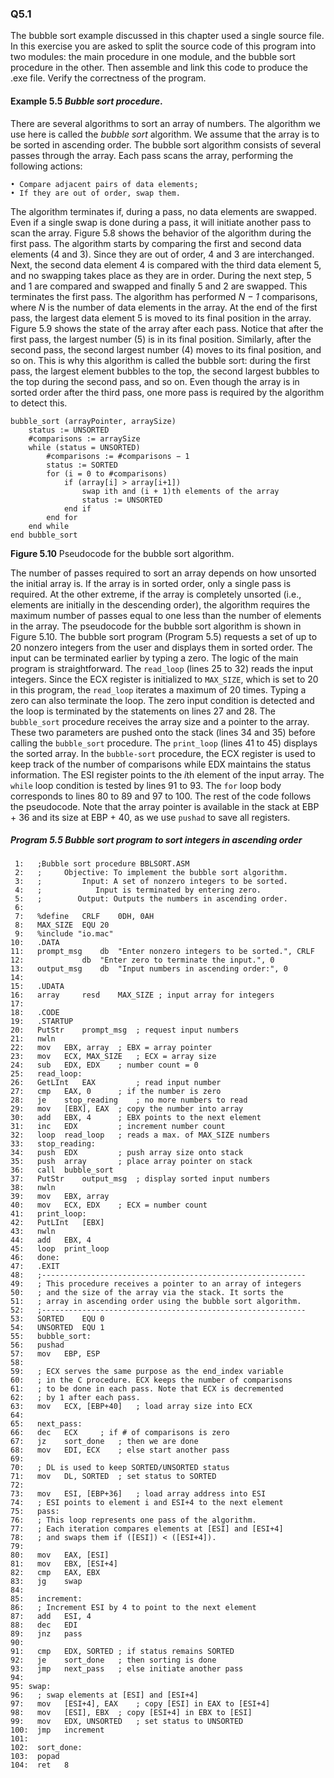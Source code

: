 ### Q5.1

The bubble sort example discussed in this chapter used a single source file. In this exercise you are asked to split the source code of this program into two modules: the main procedure in one module, and the bubble sort procedure in the other. Then assemble and link this code to produce the .exe file. Verify the correctness of the program.

####  Example 5.5 *Bubble sort procedure*.

There are several algorithms to sort an array of numbers. The algorithm we use here is called the *bubble sort* algorithm. We assume that the array is to be sorted in ascending order. The bubble sort algorithm consists of several passes through the array. Each pass scans the array, performing the following actions:
```
• Compare adjacent pairs of data elements;
• If they are out of order, swap them.
```
The algorithm terminates if, during a pass, no data elements are swapped. Even if a single swap is done during a pass, it will initiate another pass to scan the array.
	Figure 5.8 shows the behavior of the algorithm during the first pass. The algorithm starts by comparing the first and second data elements (4 and 3). Since they are out of order, 4 and 3 are interchanged. Next, the second data element 4 is compared with the third data element 5, and no swapping takes place as they are in order. During the next step, 5 and 1 are compared and swapped and finally 5 and 2 are swapped. This terminates the first pass. The algorithm has performed *N − 1* comparisons, where *N* is the number of data elements in the array. At the end of the first pass, the largest data element 5 is moved to its final position in the array.
	Figure 5.9 shows the state of the array after each pass. Notice that after the first pass, the largest number (5) is in its final position. Similarly, after the second pass, the second largest number (4) moves to its final position, and so on. This is why this algorithm is called the bubble sort: during the first pass, the largest element bubbles to the top, the second largest bubbles to the top during the second pass, and so on. Even though the array is in sorted order after the third pass, one more pass is required by the algorithm to detect this.
```
bubble_sort (arrayPointer, arraySize)
	status := UNSORTED
	#comparisons := arraySize
	while (status = UNSORTED)
		#comparisons := #comparisons − 1
		status := SORTED
		for (i = 0 to #comparisons)
			if (array[i] > array[i+1])
				swap ith and (i + 1)th elements of the array
				status := UNSORTED
			end if
		end for
	end while
end bubble_sort
```
**Figure 5.10** Pseudocode for the bubble sort algorithm.

The number of passes required to sort an array depends on how unsorted the initial array is. If the array is in sorted order, only a single pass is required. At the other extreme, if the array is completely unsorted (i.e., elements are initially in the descending order), the algorithm requires the maximum number of passes equal to one less than the number of elements in the array. The pseudocode for the bubble sort algorithm is shown in Figure 5.10.
	The bubble sort program (Program 5.5) requests a set of up to 20 nonzero integers from the user and displays them in sorted order. The input can be terminated earlier by typing a zero.
	The logic of the main program is straightforward. The `read_loop` (lines 25 to 32) reads the input integers. Since the ECX register is initialized to `MAX_SIZE`, which is set to 20 in this program, the `read_loop` iterates a maximum of 20 times. Typing a zero can also terminate the loop. The zero input condition is detected and the loop is terminated by the statements on lines 27 and 28.
	The `bubble_sort` procedure receives the array size and a pointer to the array. These two parameters are pushed onto the stack (lines 34 and 35) before calling the `bubble_sort` procedure. The `print_loop` (lines 41 to 45) displays the sorted array.
	In the `bubble-sort` procedure, the ECX register is used to keep track of the number of comparisons while EDX maintains the status information. The ESI register points to the *i*th element of the input array.
	The `while` loop condition is tested by lines 91 to 93. The `for` loop body corresponds to lines 80 to 89 and 97 to 100. The rest of the code follows the pseudocode. Note that the array pointer is available in the stack at EBP + 36 and its size at EBP + 40, as we use `pushad` to save all registers.

##### **Program 5.5** Bubble sort program to sort integers in ascending order

```assembly
 1:   ;Bubble sort procedure BBLSORT.ASM
 2:   ; 	Objective: To implement the bubble sort algorithm.
 3:   ; 	    Input: A set of nonzero integers to be sorted.
 4:   ; 		   Input is terminated by entering zero.
 5:   ; 	   Output: Outputs the numbers in ascending order.
 6:
 7:   %define	CRLF	0DH, 0AH
 8:   MAX_SIZE	EQU	20
 9:   %include "io.mac"
10:   .DATA
11:   prompt_msg	db	"Enter nonzero integers to be sorted.", CRLF
12:   			db	"Enter zero to terminate the input.", 0
13:   output_msg 	db	"Input numbers in ascending order:", 0
14:
15:   .UDATA
16:   array		resd	MAX_SIZE ; input array for integers
17:
18:   .CODE
19:   .STARTUP
20:   PutStr	prompt_msg	; request input numbers
21:   nwln
22:   mov	EBX, array 	; EBX = array pointer
23:   mov	ECX, MAX_SIZE 	; ECX = array size
24:   sub	EDX, EDX	; number count = 0
25:   read_loop:
26:   GetLInt	EAX 		; read input number
27:   cmp	EAX, 0 		; if the number is zero
28:   je	stop_reading 	; no more numbers to read
29:   mov	[EBX], EAX 	; copy the number into array
30:   add	EBX, 4 		; EBX points to the next element
31:   inc	EDX 		; increment number count
32:   loop	read_loop 	; reads a max. of MAX_SIZE numbers
33:   stop_reading:
34:   push	EDX 		; push array size onto stack
35:   push	array 		; place array pointer on stack
36:   call	bubble_sort
37:   PutStr	output_msg 	; display sorted input numbers
38:   nwln
39:   mov	EBX, array
40:   mov	ECX, EDX 	; ECX = number count
41:   print_loop:
42:   PutLInt	[EBX]
43:   nwln
44:   add	EBX, 4
45:   loop	print_loop
46:   done:
47:   .EXIT
48:   ;-----------------------------------------------------------
49:   ; This procedure receives a pointer to an array of integers
50:   ; and the size of the array via the stack. It sorts the
51:   ; array in ascending order using the bubble sort algorithm.
52:   ;-----------------------------------------------------------
53:   SORTED	EQU	0
54:   UNSORTED	EQU	1
55:   bubble_sort:
56:   pushad
57:   mov	EBP, ESP
58:
59:   ; ECX serves the same purpose as the end_index variable
60:   ; in the C procedure. ECX keeps the number of comparisons
61:   ; to be done in each pass. Note that ECX is decremented
62:   ; by 1 after each pass.
63:   mov	ECX, [EBP+40]	; load array size into ECX
64:
65:   next_pass:
66:   dec	ECX		; if # of comparisons is zero
67:   jz	sort_done	; then we are done
68:   mov	EDI, ECX	; else start another pass
69:
70:   ; DL is used to keep SORTED/UNSORTED status
71:   mov	DL, SORTED	; set status to SORTED
72:
73:   mov	ESI, [EBP+36]	; load array address into ESI
74:   ; ESI points to element i and ESI+4 to the next element
75:   pass:
76:   ; This loop represents one pass of the algorithm.
77:   ; Each iteration compares elements at [ESI] and [ESI+4]
78:   ; and swaps them if ([ESI]) < ([ESI+4]).
79:
80:   mov	EAX, [ESI]
81:   mov	EBX, [ESI+4]
82:   cmp	EAX, EBX
83:   jg	swap
84:
85:   increment:
86:   ; Increment ESI by 4 to point to the next element
87:   add	ESI, 4
88:   dec	EDI
89:   jnz	pass
90:
91:   cmp	EDX, SORTED	; if status remains SORTED
92:   je	sort_done	; then sorting is done
93:   jmp	next_pass	; else initiate another pass
94:
95: swap:
96:   ; swap elements at [ESI] and [ESI+4]
97:   mov	[ESI+4], EAX	; copy [ESI] in EAX to [ESI+4]
98:   mov	[ESI], EBX	; copy [ESI+4] in EBX to [ESI]
99:   mov	EDX, UNSORTED	; set status to UNSORTED
100:  jmp	increment
101:
102:  sort_done:
103:  popad
104:  ret	8
```
